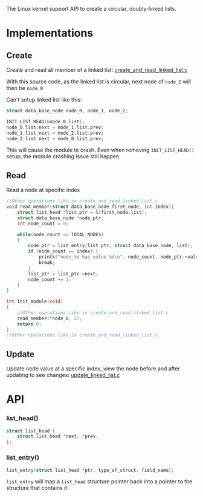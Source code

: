 The Linux kernel support API to create a circular, doubly-linked lists.

# Implementations

## Create

Create and read all member of a linked list: [create_and_read_linked_list.c](create_and_read_linked_list.c)

With this source code, as the linked list is circular, next node of ``node_2`` will then be ``node_0``

Can't setup linked list like this:

```c
struct data_base_node node_0, node_1, node_2;

INIT_LIST_HEAD(&node_0.list);
node_0.list.next = node_1.list.prev;
node_1.list.next = node_2.list.prev;
node_2.list.next = node_0.list.prev;
```

This will cause the module to crash. Even when removing ``INIT_LIST_HEAD()`` setup, the module crashing issue still happen.

## Read

Read a node at specific index

```c
//Other operations like in create_and_read_linked_list.c
void read_member(struct data_base_node first_node, int index){
    struct list_head *list_ptr = &(first_node.list);
	struct data_base_node *node_ptr;
	int node_count = 0;

	while(node_count <= TOTAL_NODES)
	{
		node_ptr = list_entry(list_ptr, struct data_base_node, list);
		if (node_count == index) {
			printk("node_%d has value %d\n", node_count, node_ptr->value);
			break;
		}
		list_ptr = list_ptr->next;
		node_count += 1;
	}
}

int init_module(void)
{
	//Other operations like in create_and_read_linked_list.c
	read_member(*node_0, 2);
	return 0;
}
//Other operations like in create_and_read_linked_list.c
```

## Update

Update node value at a specific index, view the node before and after updating to see changes: [update_linked_list.c](update_linked_list.c)

# API

### list_head()

```c
struct list_head {
    struct list_head *next, *prev;
};
```

### list_entry()

```c
list_entry(struct list_head *ptr, type_of_struct, field_name);
```

``list_entry`` will map a ``list_head`` structure pointer back into a pointer to the structure that contains it.